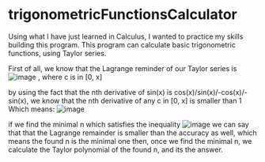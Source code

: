 # trigonometricFunctionsCalculator

Using what I have just learned in Calculus, I wanted to practice my skills building this program.
This program can calculate basic trigonometric functions, using Taylor series.

First of all, we know that the Lagrange reminder of our Taylor series is ![image](https://user-images.githubusercontent.com/56035342/163019372-cd4b7eb0-7d5a-40c1-bdbd-95972e94140e.png) , where c is in [0, x]

by using the fact that the nth derivative of sin(x) is cos(x)/sin(x)/-cos(x)/-sin(x),  we know that the nth derivative of any c in [0, x] is smaller than 1
Which means:
![image](https://user-images.githubusercontent.com/56035342/163019440-dce9bd1d-5c84-4e29-ad39-7d91c4121200.png)

if we find the minimal n which satisfies the inequality ![image](https://user-images.githubusercontent.com/56035342/163020292-f9aff734-d680-4a64-94d6-e39ae92fb702.png)
we can say that that the Lagrange remainder is smaller than the accuracy as well, which means the found n is the minimal one
then, once we find the minimal n, we calculate the Taylor polynomial of the found n, and its the answer.
